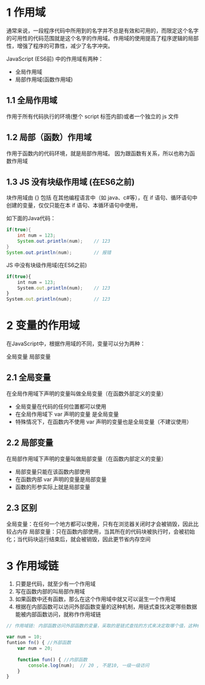 # 1 作用域
通常来说，一段程序代码中所用到的名字并不总是有效和可用的，而限定这个名字的可用性的代码范围就是这个名字的作用域。作用域的使用提高了程序逻辑的局部性，增强了程序的可靠性，减少了名字冲突。

JavaScript (ES6前) 中的作用域有两种：
- 全局作用域
- 局部作用域(函数作用域)

## 1.1 全局作用域
作用于所有代码执行的环境(整个 script 标签内部)或者一个独立的 js 文件

## 1.2 局部（函数）作用域
作用于函数内的代码环境，就是局部作用域。 因为跟函数有关系，所以也称为函数作用域

## 1.3 JS 没有块级作用域 (在ES6之前)
块作用域由 {} 包括
在其他编程语言中（如 java、c#等），在 if 语句、循环语句中创建的变量，仅仅只能在本 if 语句、本循环语句中使用，

如下面的Java代码：
```java
if(true){
    int num = 123;
    System.out.println(num);	// 123
}
System.out.println(num);		// 报错
```



JS 中没有块级作用域(在ES6之前)
```js
if(true){
    int num = 123;
    System.out.println(num);	// 123
}
System.out.println(num);		// 123
```


# 2 变量的作用域
在JavaScript中，根据作用域的不同，变量可以分为两种：

全局变量
局部变量

## 2.1 全局变量
在全局作用域下声明的变量叫做全局变量（在函数外部定义的变量）
- 全局变量在代码的任何位置都可以使用
- 在全局作用域下 var 声明的变量 是全局变量
- 特殊情况下，在函数内不使用 var 声明的变量也是全局变量（不建议使用）

## 2.2 局部变量
在局部作用域下声明的变量叫做局部变量（在函数内部定义的变量）

- 局部变量只能在该函数内部使用
- 在函数内部 var 声明的变量是局部变量
- 函数的形参实际上就是局部变量

## 2.3 区别
全局变量：在任何一个地方都可以使用，只有在浏览器关闭时才会被销毁，因此比较占内存
局部变量：只在函数内部使用，当其所在的代码块被执行时，会被初始化；当代码块运行结束后，就会被销毁，因此更节省内存空间

# 3 作用域链
1. 只要是代码，就至少有一个作用域
2. 写在函数内部的叫局部作用域
3. 如果函数中还有函数，那么在这个作用域中就又可以诞生一个作用域
4. 根据在内部函数可以访问外部函数变量的这种机制，用链式查找决定哪些数据能被内部函数访问，就称作作用域链

```js
// 作用域链: 内部函数访问外部函数的变量，采取的是链式查找的方式来决定取哪个值，这种结构我们称为作用域链表

var num = 10;
funtion fn() { //外部函数
    var num = 20;
    
    function fun() { //内部函数
        console.log(num);  // 20 , 不是10, 一级一级访问
    }
}
```
